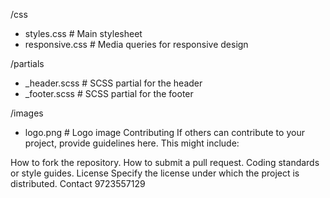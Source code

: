 /css
  - styles.css        # Main stylesheet
  - responsive.css    # Media queries for responsive design

/partials
  - _header.scss       # SCSS partial for the header
  - _footer.scss       # SCSS partial for the footer

/images
  - logo.png           # Logo image
Contributing
If others can contribute to your project, provide guidelines here. This might include:

How to fork the repository.
How to submit a pull request.
Coding standards or style guides.
License
Specify the license under which the project is distributed. 
Contact
9723557129
